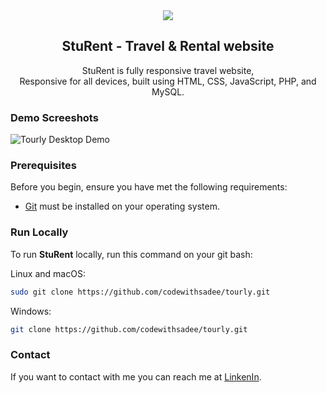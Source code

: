 <div align="center">

<img src="./readme-images/project-logo.png" />

<h2 align="center">StuRent - Travel & Rental website</h2>

StuRent is fully responsive travel website, <br />Responsive for all devices, built using HTML, CSS, JavaScript, PHP, and MySQL.

</div>

### Demo Screeshots

![Tourly Desktop Demo](./readme-images/desktop.png "Desktop Demo")

### Prerequisites

Before you begin, ensure you have met the following requirements:

* [Git](https://git-scm.com/downloads "Download Git") must be installed on your operating system.

### Run Locally

To run **StuRent** locally, run this command on your git bash:

Linux and macOS:

```bash
sudo git clone https://github.com/codewithsadee/tourly.git
```

Windows:

```bash
git clone https://github.com/codewithsadee/tourly.git
```

### Contact

If you want to contact with me you can reach me at [LinkenIn](https://www.twitter.com/codewithsadee).
